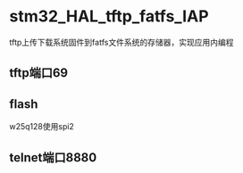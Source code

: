 # stm32_HAL_tftp_fatfs_IAP
tftp上传下载系统固件到fatfs文件系统的存储器，实现应用内编程
## tftp端口69
## flash
w25q128使用spi2
## telnet端口8880
